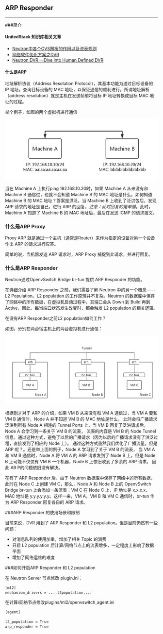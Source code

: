 ## ARP Responder

---

###简介

#### UnitedStack 知识库相关文章

 - [Neutron中各个OVS网桥的作用以及流表规则](https://confluence.ustack.com/pages/viewpage.action?pageId=12063326)
 - [网络软件优化方案之DVR](https://confluence.ustack.com/pages/viewpage.action?pageId=14024938)
 - [Neutron DVR —Dive into Human Defined DVR](https://confluence.ustack.com/pages/viewpage.action?pageId=16096933)

#### 什么是ARP

地址解析协议（Address Resolution Protocol），其基本功能为透过目标设备的 IP 地址，查询目标设备的 MAC 地址，以保证通信的顺利进行。所谓地址解析（address resolution）就是主机在发送帧前将目标 IP 地址转换成目标 MAC 地址的过程。

 举个例子，如图的两个虚拟机进行通信

 ![two_machines][1]

 当在 Machine A 上执行ping 192.168.10.20时，如果 Machine A 从来没有和 Machine B 通信过，也就不会知道 Machine B 的 MAC 地址是什么。如何知道 Machine B 的 MAC 地址？答案是洪泛。当 Machine B 上收到了泛洪包后，发现 ARP 请求的地址是自己，进行 ARP 的回复，*注意：此时回复的是单播*。此时，Machine A 知道了 Machine B 的 MAC 地址后，最后在发送 ICMP 的请求报文。

### 什么是ARP Proxy

Proxy ARP 就是通过一个主机（通常是Router）来作为指定的设备对另一个设备作出 ARP 的请求进行应答。

 简单的说，当机器发送 ARP 请求时，ARP Proxy 捕捉到此请求，并进行回复。

### 什么是ARP Responder

Neutron通过OpenvSwitch Bridge br-tun 提供 ARP Responder 的功能。

 在详细介绍 ARP Responder 之前，我们需要了解 Neutron 中的另一个概念—— L2 Population。L2 population 的工作原理并不复杂。Neutron 的数据库中保存了网络中的所有数据，在虚拟机启动过程中，其端口会从 Down 到 Build 再到 Active，因此，每当端口状态发生改变时，都会触发 L2 population 的相关逻辑。

 在没有ARP Responder之前L2 population如何工作？

 如图，分别在两台宿主机上的两台虚拟机进行通信：

 ![two_node][2]

 根据刚才对于 ARP 的介绍，如果 VM B 从来没有和 VM A 通信过，当 VM A 要和 VM B 通信时，Node A 并不知道 VM B 的 MAC 地址是什么，
此时会将广播请求泛洪到所有 Node A 相连的 Tunnel Ports 上，当 VM B 回复了泛洪请求后，Node A 会学习到一条关于 VM B 的流表，
流表的内容是 VM B 的 Node Tunnel 信息。通过这种方式，避免了以后的广播请求（因为以后的广播请求没有了洪泛过程，直接发到了相应的 Node 上）。
通过这种方式虽然我们优化了广播流量，但是 ARP 呢？。还是举上面的例子，Node A 学习到了关于 VM B 的流表，
当 VM A 和 VM B 通信时，Node A 将 VM A 的 ARP 请求发到了 Node B 上，但是 Node B 上可能不仅仅有 VM B 一个机器，Node B 上依旧收到了多余的 ARP 请求。
因此 AR P的问题依旧没有解决。


 在有了 ARP Responder 后，由于 Neutron 数据库中保存了网络中的所有数据，此时在 Node C 上创建 VM C，那么，Node A 和 Node B 上的 OpenvSwitch Bridge br-tun
上会添加一条流表：VM C 在 Node C 上，IP 地址是 x.x.x.x，MAC 地址是 y.y.y.y.y.y。这样一来，VM A，VM B 和 VM C 通信时，br-tun 作为 ARP Responder 回复各自的 ARP 请求。

###ARP Responder 的使用场景和限制

 目前来说，DVR 用到了 ARP Responder 和 L2 population。但是目前仍然有一些问题：
 - 对消息队列的使用加重，增加了相关 Topic 的消费
 - 开启 L2 population 后计算/网络节点上的流表增多，一定程度上影响了数据平面
 - 增加了网络运维的难度

###如何开启ARP Responder 和 L2 population

 在 Neutron Server 节点修改 plugin.ini：
```
[ml2]
mechanism_drivers = ...,l2population,...
```

 在计算/网络节点修改plugins/ml2/openvswitch_agent.ini

```
[agent]

l2_population = True
arp_responder = True
```

 [1]: ../../images/architecture/two-node-machine-communicate.png
 [2]: ../../images/architecture/three-node-machine-communicate.png
